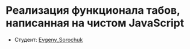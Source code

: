 # Реализация функционала табов, написанная на чистом JavaScript

* Студент: [Evgeny_Sorochuk](https://vk.com/id161031828)
